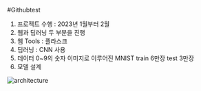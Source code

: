 #Githubtest

1. 프로젝트 수행 : 2023년 1월부터 2월
2. 웹과 딥러닝 두 부분을 진행
3. 웹 Tools : 플라스크
4. 딥러닝 : CNN 사용
5. 데이터 0~9의 숫자 이미지로 이루어진 MNIST train 6만장 test 3만장
6. 모델 설계

![architecture](https://github.com/user-attachments/assets/b20d1d62-172c-416e-bab4-b653c6de8444)


